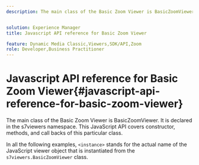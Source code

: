 ```yaml
---
description: The main class of the Basic Zoom Viewer is BasicZoomViewer. It is declared in the s7viewers namespace. This JavaScript API covers constructor, methods, and call backs of this particular class.


solution: Experience Manager
title: Javascript API reference for Basic Zoom Viewer

feature: Dynamic Media Classic,Viewers,SDK/API,Zoom
role: Developer,Business Practitioner
---
```


# Javascript API reference for Basic Zoom Viewer{#javascript-api-reference-for-basic-zoom-viewer}

The main class of the Basic Zoom Viewer is BasicZoomViewer. It is declared in the s7viewers namespace. This JavaScript API covers constructor, methods, and call backs of this particular class.

In all the following examples, `<instance>` stands for the actual name of the JavaScript viewer object that is instantiated from the `s7viewers.BasicZoomViewer` class. 
